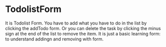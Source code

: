 # TodolistForm
It is Todolist Form. You have to add what you have to do in the list by clicking the addTodo form. Or you can delete the task by clicking the minus sign at the end of the list to remove the item.
It is just a basic learning form: to understand addingn and removing with form.
